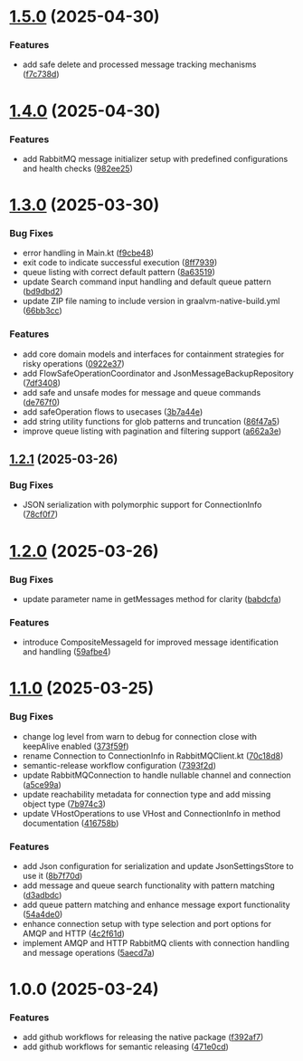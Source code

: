# [1.5.0](https://github.com/joaoseidel/rmq-cli/compare/v1.4.0...v1.5.0) (2025-04-30)


### Features

* add safe delete and processed message tracking mechanisms ([f7c738d](https://github.com/joaoseidel/rmq-cli/commit/f7c738daf80493e884d9957e789f362ecff3afe8))

# [1.4.0](https://github.com/joaoseidel/rmq-cli/compare/v1.3.0...v1.4.0) (2025-04-30)


### Features

* add RabbitMQ message initializer setup with predefined configurations and health checks ([982ee25](https://github.com/joaoseidel/rmq-cli/commit/982ee2555b7a1a37d296f777b0619d6304932e8c))

# [1.3.0](https://github.com/joaoseidel/rmq-cli/compare/v1.2.1...v1.3.0) (2025-03-30)


### Bug Fixes

* error handling in Main.kt ([f9cbe48](https://github.com/joaoseidel/rmq-cli/commit/f9cbe488b298790059e756eaa29f8739cfd4fcc4))
* exit code to indicate successful execution ([8ff7939](https://github.com/joaoseidel/rmq-cli/commit/8ff793976e5340fcd98c0521c96643251d5e0f48))
* queue listing with correct default pattern ([8a63519](https://github.com/joaoseidel/rmq-cli/commit/8a635192c9569fe8628714055fa760713a509930))
* update Search command input handling and default queue pattern ([bd9dbd2](https://github.com/joaoseidel/rmq-cli/commit/bd9dbd2175ff6926de7e3589f7fd23f425a3f796))
* update ZIP file naming to include version in graalvm-native-build.yml ([66bb3cc](https://github.com/joaoseidel/rmq-cli/commit/66bb3cc45dd2e17358966b2235e7858ecb9965cb))


### Features

* add core domain models and interfaces for containment strategies for risky operations ([0922e37](https://github.com/joaoseidel/rmq-cli/commit/0922e371032ee7d0f6a5a021d223ada5c9b22b49))
* add FlowSafeOperationCoordinator and JsonMessageBackupRepository ([7df3408](https://github.com/joaoseidel/rmq-cli/commit/7df34081e5517ca0ca336badd4b99a82ced8ead0))
* add safe and unsafe modes for message and queue commands ([de767f0](https://github.com/joaoseidel/rmq-cli/commit/de767f05e93e9784e76331544ed412ed266a9d63))
* add safeOperation flows to usecases ([3b7a44e](https://github.com/joaoseidel/rmq-cli/commit/3b7a44ee346bf9e14740fcfd2d4c74697b3d58c7))
* add string utility functions for glob patterns and truncation ([86f47a5](https://github.com/joaoseidel/rmq-cli/commit/86f47a54b312344534d096213938de03253b0eba))
* improve queue listing with pagination and filtering support ([a662a3e](https://github.com/joaoseidel/rmq-cli/commit/a662a3ece5bab1412444490a99dbd83b0215a987))

## [1.2.1](https://github.com/joaoseidel/rmq-cli/compare/v1.2.0...v1.2.1) (2025-03-26)


### Bug Fixes

* JSON serialization with polymorphic support for ConnectionInfo ([78cf0f7](https://github.com/joaoseidel/rmq-cli/commit/78cf0f7f9e04eb2358a8e0b6efeca9048050a1aa))

# [1.2.0](https://github.com/joaoseidel/rmq-cli/compare/v1.1.0...v1.2.0) (2025-03-26)


### Bug Fixes

* update parameter name in getMessages method for clarity ([babdcfa](https://github.com/joaoseidel/rmq-cli/commit/babdcfaf0381cb6d860457bace27bb78e3282f41))


### Features

* introduce CompositeMessageId for improved message identification and handling ([59afbe4](https://github.com/joaoseidel/rmq-cli/commit/59afbe4f8805b8d2e129604b4ff0dff131150daf))

# [1.1.0](https://github.com/joaoseidel/rmq-cli/compare/v1.0.0...v1.1.0) (2025-03-25)


### Bug Fixes

* change log level from warn to debug for connection close with keepAlive enabled ([373f59f](https://github.com/joaoseidel/rmq-cli/commit/373f59f1769cb2c5b588d058fbe62a3ed3a88fca))
* rename Connection to ConnectionInfo in RabbitMQClient.kt ([70c18d8](https://github.com/joaoseidel/rmq-cli/commit/70c18d8c74e6329add3e90a7129265e55fadd44c))
* semantic-release workflow configuration ([7393f2d](https://github.com/joaoseidel/rmq-cli/commit/7393f2dec44ea197d1697a9bf987b1d0c7bb456a))
* update RabbitMQConnection to handle nullable channel and connection ([a5ce99a](https://github.com/joaoseidel/rmq-cli/commit/a5ce99acd336535605923c848c81764499416510))
* update reachability metadata for connection type and add missing object type ([7b974c3](https://github.com/joaoseidel/rmq-cli/commit/7b974c3e852147cfcf5efe3513b0d8a5f6977fdb))
* update VHostOperations to use VHost and ConnectionInfo in method documentation ([416758b](https://github.com/joaoseidel/rmq-cli/commit/416758b40ba8a10e242e46977668b6b74da082ed))


### Features

* add Json configuration for serialization and update JsonSettingsStore to use it ([8b7f70d](https://github.com/joaoseidel/rmq-cli/commit/8b7f70d47e539817ac03b1e0462da45579705a65))
* add message and queue search functionality with pattern matching ([d3adbdc](https://github.com/joaoseidel/rmq-cli/commit/d3adbdc5b5e8f690bc1d14c6ca9fd5bef02c6ed9))
* add queue pattern matching and enhance message export functionality ([54a4de0](https://github.com/joaoseidel/rmq-cli/commit/54a4de021b41d5737014ff9f25411a02482ecaf1))
* enhance connection setup with type selection and port options for AMQP and HTTP ([4c2f61d](https://github.com/joaoseidel/rmq-cli/commit/4c2f61db9ea68b7df52d66f04120addfb8e1cf5e))
* implement AMQP and HTTP RabbitMQ clients with connection handling and message operations ([5aecd7a](https://github.com/joaoseidel/rmq-cli/commit/5aecd7a46db9f10ecbd75c676840b9e61bbe95d8))

# 1.0.0 (2025-03-24)


### Features

* add github workflows for releasing the native package ([f392af7](https://github.com/joaoseidel/rmq-cli/commit/f392af7eec263da5c648ede97ac47d7f44e40843))
* add github workflows for semantic releasing ([471e0cd](https://github.com/joaoseidel/rmq-cli/commit/471e0cdbcee0f8381a0c20c696d98cd18d170e96))
